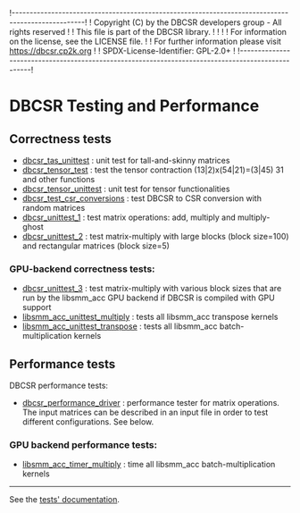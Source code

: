 !--------------------------------------------------------------------------------------------------!
! Copyright (C) by the DBCSR developers group - All rights reserved                                !
! This file is part of the DBCSR library.                                                          !
!                                                                                                  !
! For information on the license, see the LICENSE file.                                            !
! For further information please visit https://dbcsr.cp2k.org                                      !
! SPDX-License-Identifier: GPL-2.0+                                                                !
!--------------------------------------------------------------------------------------------------!

# DBCSR Testing and Performance

## Correctness tests

- [dbcsr_tas_unittest](dbcsr_tas_unittest.F) : unit test for tall-and-skinny matrices
- [dbcsr_tensor_test](dbcsr_tensor_test.cpp) : test the tensor contraction (13|2)x(54|21)=(3|45) 31 and other functions
- [dbcsr_tensor_unittest](dbcsr_tensor_unittest.F) : unit test for tensor functionalities
- [dbcsr_test_csr_conversions](dbcsr_test_csr_conversions.F) : test DBCSR to CSR conversion with random matrices
- [dbcsr_unittest_1](dbcsr_unittest1.F) : test matrix operations: add, multiply and multiply-ghost
- [dbcsr_unittest_2](dbcsr_unittest2.F) : test matrix-multiply with large blocks (block size=100) and rectangular matrices (block size=5)

### GPU-backend correctness tests:

- [dbcsr_unittest_3](dbcsr_unittest3.F) : test matrix-multiply with various block sizes that are run by the libsmm_acc GPU backend if DBCSR is compiled with GPU support
- [libsmm_acc_unittest_multiply](libsmm_acc_unittest_multiply.cpp.template) : tests all libsmm_acc transpose kernels
- [libsmm_acc_unittest_transpose](libsmm_acc_unittest_transpose.cpp) : tests all libsmm_acc batch-multiplication kernels

## Performance tests

DBCSR performance tests:

- [dbcsr_performance_driver](dbcsr_performance_driver.F) : performance tester for matrix operations. The input matrices can be described in an input file in order to test different     configurations. See below.

### GPU backend performance tests:

- [libsmm_acc_timer_multiply](libsmm_acc_timer_multiply.cpp.template) : time all libsmm_acc batch-multiplication kernels

---

See the [tests' documentation](../docs/guide/2-user-guide/2-tests/index.md).
